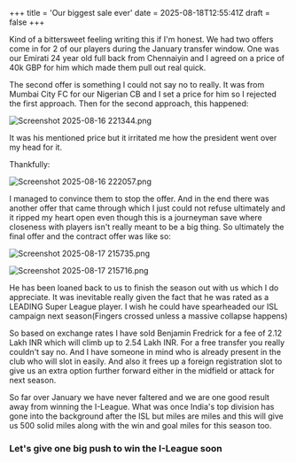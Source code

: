 +++
title = 'Our biggest sale ever'
date = 2025-08-18T12:55:41Z
draft = false
+++

Kind of a bittersweet feeling writing this if I'm honest. We had two offers come in for 2 of our players during the January transfer window. One was our Emirati 24 year old full back from Chennaiyin and I agreed on a price of 40k GBP for him which made them pull out real quick.

The second offer is something I could not say no to really. It was from Mumbai City FC for our Nigerian CB and I set a price for him so I rejected the first approach. Then for the second approach, this happened:

![Screenshot 2025-08-16 221344.png](/india-2-manchester/images/Screenshot%202025-08-16%20221344.png)

It was his mentioned price but it irritated me how the president went over my head for it.

Thankfully:

![Screenshot 2025-08-16 222057.png](/india-2-manchester/images/Screenshot%202025-08-16%20222057.png)

I managed to convince them to stop the offer. And in the end there was another offer that came through which I just could not refuse ultimately and it ripped my heart open even though this is a journeyman save where closeness with players isn't really meant to be a big thing. So ultimately the final offer and the contract offer was like so:

![Screenshot 2025-08-17 215735.png](/india-2-manchester/images/Screenshot%202025-08-17%20215735.png)

![Screenshot 2025-08-17 215716.png](/india-2-manchester/images/Screenshot%202025-08-17%20215716.png)

He has been loaned back to us to finish the season out with us which I do appreciate. It was inevitable really given the fact that he was rated as a LEADING Super League player. I wish he could have spearheaded our ISL campaign next season(Fingers crossed unless a massive collapse happens)

So based on exchange rates I have sold Benjamin Fredrick for a fee of 2.12 Lakh INR which will climb up to 2.54 Lakh INR. For a free transfer you really couldn't say no. And I have someone in mind who is already present in the club who will slot in easily. And also it frees up a foreign registration slot to give us an extra option further forward either in the midfield or attack for next season.

So far over January we have never faltered and we are one good result away from winning the I-League. What was once India's top division has gone into the background after the ISL but miles are miles and this will give us 500 solid miles along with the win and goal miles for this season too.

### Let's give one big push to win the I-League soon
